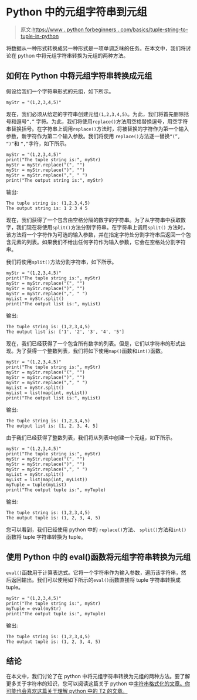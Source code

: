 # Python 中的元组字符串到元组

> 原文:[https://www . python forbeginners . com/basics/tuple-string-to-tuple-in-python](https://www.pythonforbeginners.com/basics/tuple-string-to-tuple-in-python)

将数据从一种形式转换成另一种形式是一项单调乏味的任务。在本文中，我们将讨论在 python 中将元组字符串转换为元组的两种方法。

## 如何在 Python 中将元组字符串转换成元组

假设给我们一个字符串形式的元组，如下所示。

```
myStr = "(1,2,3,4,5)"
```

现在，我们必须从给定的字符串创建元组`(1,2,3,4,5)`。为此，我们将首先删除括号和逗号`“,”` 字符。为此，我们将使用`replace()`方法用空格替换逗号，用空字符串替换括号。在字符串上调用`replace()`方法时，将被替换的字符作为第一个输入参数，新字符作为第二个输入参数。我们将使用 `replace()`方法逐一替换`“(”, “)”`和 `“,”`字符，如下所示。

```
myStr = "(1,2,3,4,5)"
print("The tuple string is:", myStr)
myStr = myStr.replace("(", "")
myStr = myStr.replace(")", "")
myStr = myStr.replace(",", " ")
print("The output string is:", myStr)
```

输出:

```
The tuple string is: (1,2,3,4,5)
The output string is: 1 2 3 4 5
```

现在，我们获得了一个包含由空格分隔的数字的字符串。为了从字符串中获取数字，我们现在将使用`split()`方法分割字符串。在字符串上调用`split()` 方法时，该方法将一个字符作为可选的输入参数，并在指定字符处分割字符串后返回一个包含元素的列表。如果我们不给出任何字符作为输入参数，它会在空格处分割字符串。

我们将使用`split()`方法分割字符串，如下所示。

```
myStr = "(1,2,3,4,5)"
print("The tuple string is:", myStr)
myStr = myStr.replace("(", "")
myStr = myStr.replace(")", "")
myStr = myStr.replace(",", " ")
myList = myStr.split()
print("The output list is:", myList)
```

输出:

```
The tuple string is: (1,2,3,4,5)
The output list is: ['1', '2', '3', '4', '5']
```

现在，我们已经获得了一个包含所有数字的列表。但是，它们以字符串的形式出现。为了获得一个整数列表，我们将如下使用`map()`函数和`int()`函数。

```
myStr = "(1,2,3,4,5)"
print("The tuple string is:", myStr)
myStr = myStr.replace("(", "")
myStr = myStr.replace(")", "")
myStr = myStr.replace(",", " ")
myList = myStr.split()
myList = list(map(int, myList))
print("The output list is:", myList)
```

输出:

```
The tuple string is: (1,2,3,4,5)
The output list is: [1, 2, 3, 4, 5]
```

由于我们已经获得了整数列表，我们将从列表中创建一个元组，如下所示。

```
myStr = "(1,2,3,4,5)"
print("The tuple string is:", myStr)
myStr = myStr.replace("(", "")
myStr = myStr.replace(")", "")
myStr = myStr.replace(",", " ")
myList = myStr.split()
myList = list(map(int, myList))
myTuple = tuple(myList)
print("The output tuple is:", myTuple)
```

输出:

```
The tuple string is: (1,2,3,4,5)
The output tuple is: (1, 2, 3, 4, 5)
```

您可以看到，我们已经使用 python 中的 `replace()`方法、 `split()`方法和`int()` 函数将 tuple 字符串转换为 tuple。

## 使用 Python 中的 eval()函数将元组字符串转换为元组

`eval()`函数用于计算表达式。它将一个字符串作为输入参数，遍历该字符串，然后返回输出。我们可以使用如下所示的`eval()`函数直接将 tuple 字符串转换成 tuple。

```
myStr = "(1,2,3,4,5)"
print("The tuple string is:", myStr)
myTuple = eval(myStr)
print("The output tuple is:", myTuple)
```

输出:

```
The tuple string is: (1,2,3,4,5)
The output tuple is: (1, 2, 3, 4, 5)
```

## 结论

在本文中，我们讨论了在 python 中将元组字符串转换为元组的两种方法。要了解更多关于字符串的知识，您可以阅读这篇关于 python 中[字符串格式化的文章。你可能也会喜欢这篇关于理解 python 中的 T2 的文章。](https://www.pythonforbeginners.com/basics/strings-formatting)